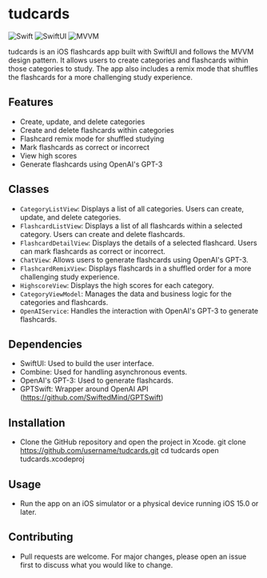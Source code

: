 # tudcards

![Swift](https://img.shields.io/badge/-Swift-FA7343?style=flat-square&logo=swift&logoColor=white)
![SwiftUI](https://img.shields.io/badge/-SwiftUI-black?style=flat-square&logo=swift&logoColor=white)
![MVVM](https://img.shields.io/badge/-MVVM-blue?style=flat-square)


tudcards is an iOS flashcards app built with SwiftUI and follows the MVVM design pattern. It allows users to create categories and flashcards within those categories to study. The app also includes a remix mode that shuffles the flashcards for a more challenging study experience.

## Features

- Create, update, and delete categories
- Create and delete flashcards within categories
- Flashcard remix mode for shuffled studying
- Mark flashcards as correct or incorrect
- View high scores
- Generate flashcards using OpenAI's GPT-3

## Classes

- `CategoryListView`: Displays a list of all categories. Users can create, update, and delete categories.
- `FlashcardListView`: Displays a list of all flashcards within a selected category. Users can create and delete flashcards.
- `FlashcardDetailView`: Displays the details of a selected flashcard. Users can mark flashcards as correct or incorrect.
- `ChatView`: Allows users to generate flashcards using OpenAI's GPT-3.
- `FlashcardRemixView`: Displays flashcards in a shuffled order for a more challenging study experience.
- `HighscoreView`: Displays the high scores for each category.
- `CategoryViewModel`: Manages the data and business logic for the categories and flashcards.
- `OpenAIService`: Handles the interaction with OpenAI's GPT-3 to generate flashcards.

## Dependencies

- SwiftUI: Used to build the user interface.
- Combine: Used for handling asynchronous events.
- OpenAI's GPT-3: Used to generate flashcards.
- GPTSwift: Wrapper around OpenAI API (https://github.com/SwiftedMind/GPTSwift)

## Installation

- Clone the GitHub repository and open the project in Xcode.
git clone https://github.com/username/tudcards.git
cd tudcards
open tudcards.xcodeproj

## Usage

- Run the app on an iOS simulator or a physical device running iOS 15.0 or later.

## Contributing

- Pull requests are welcome. For major changes, please open an issue first to discuss what you would like to change.
